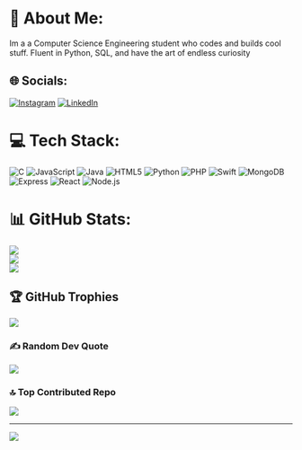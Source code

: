 # 💫 About Me:
Im a a Computer Science Engineering student who codes and builds cool stuff. Fluent in Python, SQL, and have the art of endless curiosity


## 🌐 Socials:
[![Instagram](https://img.shields.io/badge/Instagram-%23E4405F.svg?logo=Instagram&logoColor=white)](https://instagram.com/adx_vaith) [![LinkedIn](https://img.shields.io/badge/LinkedIn-%230077B5.svg?logo=linkedin&logoColor=white)](https://www.linkedin.com/in/advaith-dinesan-2646a6316/)

# 💻 Tech Stack:
![C](https://img.shields.io/badge/c-%2300599C.svg?style=for-the-badge&logo=c&logoColor=white) ![JavaScript](https://img.shields.io/badge/javascript-%23323330.svg?style=for-the-badge&logo=javascript&logoColor=%23F7DF1E) ![Java](https://img.shields.io/badge/java-%23ED8B00.svg?style=for-the-badge&logo=openjdk&logoColor=white) ![HTML5](https://img.shields.io/badge/html5-%23E34F26.svg?style=for-the-badge&logo=html5&logoColor=white) ![Python](https://img.shields.io/badge/python-3670A0?style=for-the-badge&logo=python&logoColor=ffdd54) ![PHP](https://img.shields.io/badge/php-%23777BB4.svg?style=for-the-badge&logo=php&logoColor=white) ![Swift](https://img.shields.io/badge/swift-F54A2A?style=for-the-badge&logo=swift&logoColor=white) 
![MongoDB](https://img.shields.io/badge/mongodb-%2347A248.svg?style=for-the-badge&logo=mongodb&logoColor=white) ![Express](https://img.shields.io/badge/express.js-%23404d59.svg?style=for-the-badge) ![React](https://img.shields.io/badge/react-%2320232a.svg?style=for-the-badge&logo=react&logoColor=%2361DAFB) ![Node.js](https://img.shields.io/badge/node.js-%2343853D.svg?style=for-the-badge&logo=node.js&logoColor=white)

# 📊 GitHub Stats:
![](https://github-readme-stats.vercel.app/api?username=advaithdp02&theme=dark&hide_border=true&include_all_commits=false&count_private=false)<br/>
![](https://github-readme-streak-stats.herokuapp.com/?user=advaithdp02&theme=dark&hide_border=true)<br/>
![](https://github-readme-stats.vercel.app/api/top-langs/?username=advaithdp02&theme=dark&hide_border=true&include_all_commits=false&count_private=false&layout=compact)

## 🏆 GitHub Trophies
![](https://github-profile-trophy.vercel.app/?username=advaithdp02&theme=radical&no-frame=false&no-bg=true&margin-w=4)

### ✍️ Random Dev Quote
![](https://quotes-github-readme.vercel.app/api?type=horizontal&theme=radical)

### 🔝 Top Contributed Repo
![](https://github-contributor-stats.vercel.app/api?username=advaithdp02&limit=5&theme=dark&combine_all_yearly_contributions=true)

---
[![](https://visitcount.itsvg.in/api?id=advaithdp02&icon=0&color=0)](https://visitcount.itsvg.in)


